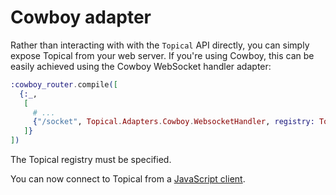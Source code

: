 # Cowboy adapter

Rather than interacting with with the `Topical` API directly, you can simply expose Topical from
your web server. If you're using Cowboy, this can be easily achieved using the Cowboy WebSocket
handler adapter:

```elixir
:cowboy_router.compile([
  {:_,
   [
     # ...
     {"/socket", Topical.Adapters.Cowboy.WebsocketHandler, registry: Todo.Registry}
   ]}
])
```

The Topical registry must be specified.

You can now connect to Topical from a [JavaScript client](javascript-client.md).
